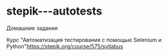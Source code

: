 # stepik---autotests
Домашние задания


Курс "Автоматизация тестирования с помощью Selenium и Python"https://stepik.org/course/575/syllabus